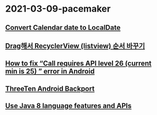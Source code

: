 # 2021-03-09-pacemaker
## [Convert Calendar date to LocalDate](https://stackoverflow.com/questions/48983572/convert-calendar-date-to-localdate)
## [Drag해서 RecyclerView (listview) 순서 바꾸기](https://developer88.tistory.com/102)
## [How to fix “Call requires API level 26 (current min is 25) ” error in Android](https://stackoverflow.com/questions/56695997/how-to-fix-call-requires-api-level-26-current-min-is-25-error-in-android)
## [ThreeTen Android Backport](https://github.com/JakeWharton/ThreeTenABP)
## [Use Java 8 language features and APIs](https://developer.android.com/studio/write/java8-support#library-desugaring)
